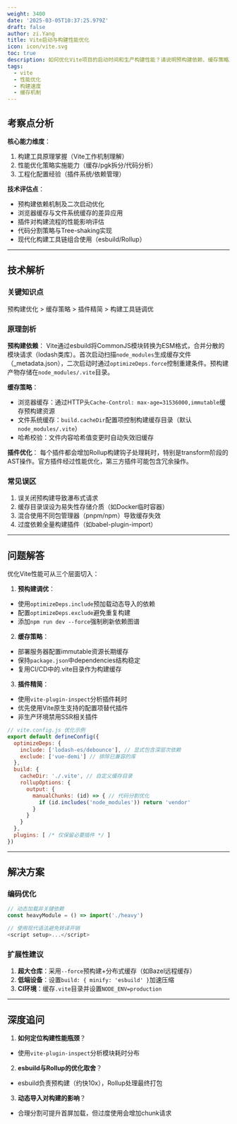 ```yaml
---
weight: 3400
date: '2025-03-05T10:37:25.979Z'
draft: false
author: zi.Yang
title: Vite启动与构建性能优化
icon: icon/vite.svg
toc: true
description: 如何优化Vite项目的启动时间和生产构建性能？请说明预构建依赖、缓存策略及减少插件数量的具体实践？
tags:
  - vite
  - 性能优化
  - 构建速度
  - 缓存机制
---
```


## 考察点分析

**核心能力维度**：

1. 构建工具原理掌握（Vite工作机制理解）
2. 性能优化策略实施能力（缓存/pgk拆分/代码分析）
3. 工程化配置经验（插件系统/依赖管理）

**技术评估点**：

- 预构建依赖机制及二次启动优化
- 浏览器缓存与文件系统缓存的差异应用
- 插件对构建流程的性能影响评估
- 代码分割策略与Tree-shaking实现
- 现代化构建工具链组合使用（esbuild/Rollup）

---

## 技术解析

### 关键知识点

预构建优化 > 缓存策略 > 插件精简 > 构建工具链调优

### 原理剖析

**预构建依赖**：
Vite通过esbuild将CommonJS模块转换为ESM格式，合并分散的模块请求（lodash类库）。首次启动扫描`node_modules`生成缓存文件（_metadata.json），二次启动时通过`optimizeDeps.force`控制重建条件。预构建产物存储在`node_modules/.vite`目录。

**缓存策略**：

- 浏览器缓存：通过HTTP头`Cache-Control: max-age=31536000,immutable`缓存预构建资源
- 文件系统缓存：`build.cacheDir`配置项控制构建缓存目录（默认`node_modules/.vite`）
- 哈希校验：文件内容哈希值变更时自动失效旧缓存

**插件优化**：
每个插件都会增加Rollup构建钩子处理耗时，特别是transform阶段的AST操作。官方插件经过性能优化，第三方插件可能包含冗余操作。

### 常见误区

1. 误关闭预构建导致瀑布式请求
2. 缓存目录误设为易失性存储介质（如Docker临时容器）
3. 混合使用不同包管理器（pnpm/npm）导致缓存失效
4. 过度依赖全量构建插件（如babel-plugin-import）

---

## 问题解答

优化Vite性能可从三个层面切入：

1. **预构建调优**：

- 使用`optimizeDeps.include`预加载动态导入的依赖
- 配置`optimizeDeps.exclude`避免重复构建
- 添加`npm run dev --force`强制刷新依赖图谱

2. **缓存策略**：

- 部署服务器配置immutable资源长期缓存
- 保持`package.json`中dependencies结构稳定
- 复用CI/CD中的.vite目录作为构建缓存

3. **插件精简**：

- 使用`vite-plugin-inspect`分析插件耗时
- 优先使用Vite原生支持的配置项替代插件
- 非生产环境禁用SSR相关插件

```javascript
// vite.config.js 优化示例
export default defineConfig({
  optimizeDeps: {
    include: ['lodash-es/debounce'], // 显式包含深层次依赖
    exclude: ['vue-demi'] // 排除已兼容的库
  },
  build: {
    cacheDir: './.vite', // 自定义缓存目录
    rollupOptions: {
      output: {
        manualChunks: (id) => { // 代码分割优化
          if (id.includes('node_modules')) return 'vendor'
        }
      }
    }
  },
  plugins: [ /* 仅保留必要插件 */ ]
})
```

---

## 解决方案

### 编码优化

```javascript
// 动态加载非关键依赖
const heavyModule = () => import('./heavy')

// 使用现代语法避免转译开销
<script setup>...</script>
```

### 扩展性建议

1. **超大仓库**：采用`--force`预构建+分布式缓存（如Bazel远程缓存）
2. **低端设备**：设置`build: { minify: 'esbuild' }`加速压缩
3. **CI环境**：缓存`.vite`目录并设置`NODE_ENV=production`

---

## 深度追问

1. **如何定位构建性能瓶颈**？

- 使用`vite-plugin-inspect`分析模块耗时分布

2. **esbuild与Rollup的优化取舍**？

- esbuild负责预构建（约快10x），Rollup处理最终打包

3. **动态导入对构建的影响**？

- 合理分割可提升首屏加载，但过度使用会增加chunk请求
